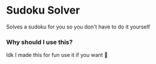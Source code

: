 # Sudoku Solver
Solves a sudoku for you so you don't have to do it yourself

### Why should I use this?
Idk I made this for fun use it if you want 🤷
